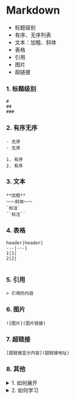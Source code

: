 # Markdown



- 标题级别
- 有序、无序列表
- 文本：加粗、斜体
- 表格
- 引用
- 图片
- 超链接



### 1. 标题级别

```
#
##
###

```

### 2. 有序无序

```
- 无序
- 无序

1. 有序
2. 有序

```

### 3. 文本

```
**加粗**
～～斜体～～
`标注`
``标注``

```

### 4. 表格

```
header|header|
---|---|
1|1|
2|2|


```

### 5. 引用

```
> 引用的内容
```

### 6. 图片

```
![图片](图片链接)
```

### 7. 超链接

```
[超链接显示内容](超链接地址)
```


### 8. 其他

<details>
<summary>  1. 如何展开 </summary>

</details>

<details>
<summary>  2. 如何学习 </summary>

</details>
